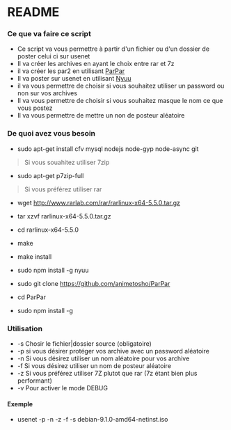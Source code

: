# README #

### Ce que va faire ce script
* Ce script va vous permettre à partir d'un fichier ou d'un dossier de poster celui ci sur usenet 
* Il va créer les archives en ayant le choix entre rar et 7z
* il va créer les par2 en utilisant [ParPar](https://github.com/animetosho/ParPar "ParPar")
* Il va poster sur usenet en utilisant [Nyuu](https://github.com/animetosho/Nyuu "Nyuu")
* il va vous permettre de choisir si vous souhaitez utiliser un password ou non sur vos archives
* Il va vous permettre de choisir si vous souhaitez masque le nom ce que vous postez
* Il va vous permettre de mettre un non de posteur aléatoire

### De quoi avez vous besoin ###

* sudo apt-get install cfv mysql nodejs node-gyp node-async git

> Si vous souahitez utiliser 7zip 

* sudo apt-get p7zip-full

> Si vous préférez utiliser rar

* wget http://www.rarlab.com/rar/rarlinux-x64-5.5.0.tar.gz
* tar xzvf rarlinux-x64-5.5.0.tar.gz
* cd rarlinux-x64-5.5.0
* make
* make install

* sudo npm install -g nyuu
* sudo git clone https://github.com/animetosho/ParPar
* cd ParPar
* sudo npm install -g

### Utilisation
>
* -s  Chosir le fichier|dossier source (obligatoire)
* -p  si vous désirer protéger vos archive avec un password aléatoire
* -n  Si vous désirez utiliser un nom aléatoire pour vos archive
* -f  Si vous désirez utiliser un nom de posteur aléatoire
* -z	Si vous préférez utiliser 7Z plutot que rar (7z étant bien plus performant)
* -v  Pour activer le mode DEBUG

#### Exemple

* usenet -p -n -z -f -s debian-9.1.0-amd64-netinst.iso
